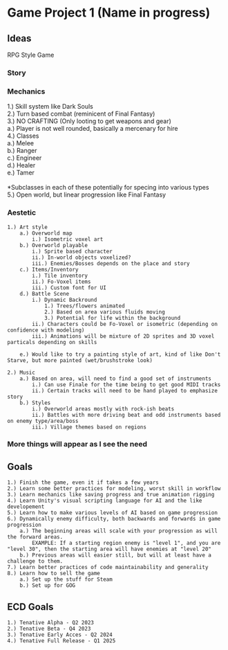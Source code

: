 # Game Project 1 (Name in progress)

## Ideas
RPG Style Game

### Story

### Mechanics
1.) Skill system like Dark Souls<br/>
2.) Turn based combat (reminicent of Final Fantasy)<br/>
3.) NO CRAFTING (Only looting to get weapons and gear)<br/>
	a.) Player is not well rounded, basically a mercenary for hire<br/>
4.) Classes<br/>
	a.) Melee<br/>
	b.) Ranger<br/>
	c.) Engineer<br/>
	d.) Healer<br/>
	e.) Tamer<br/>
<br/>
\*Subclasses in each of these potentially for specing into various types<br/>
5.) Open world, but linear progression like Final Fantasy<br/>

### Aestetic
	1.) Art style
		a.) Overworld map 
			i.) Isometric voxel art
		b.) Overworld playable
			i.) Sprite based character
			ii.) In-world objects voxelized?
			iii.) Enemies/Bosses depends on the place and story
		c.) Items/Inventory
			i.) Tile inventory
			ii.) Fo-Voxel items
			iii.) Custom font for UI
		d.) Battle Scene
			i.) Dynamic Backround
				1.) Trees/flowers animated
				2.) Based on area various fluids moving
				3.) Potential for life within the background
			ii.) Characters could be Fo-Voxel or isometric (depending on confidence with modeling)
			iii.) Animations will be mixture of 2D sprites and 3D voxel particals depending on skills

		e.) Would like to try a painting style of art, kind of like Don't Starve, but more painted (wet/brushstroke look)

	2.) Music
		a.) Based on area, will need to find a good set of instruments
			i.) Can use Finale for the time being to get good MIDI tracks
			ii.) Certain tracks will need to be hand played to emphasize story
		b.) Styles
			i.) Overworld areas mostly with rock-ish beats
			ii.) Battles with more driving beat and odd instruments based on enemy type/area/boss
			iii.) Village themes based on regions

### More things will appear as I see the need

## Goals

	1.) Finish the game, even it if takes a few years
	2.) Learn some better practices for modeling, worst skill in workflow
	3.) Learn mechanics like saving progress and true animation rigging
	4.) Learn Unity's visual scripting language for AI and the like developement
	5.) Learn how to make various levels of AI based on game progression
	6.) Dynamically enemy difficulty, both backwards and forwards in game progression
		a.) The beginning areas will scale with your progression as will the forward areas. 
			EXAMPLE: If a starting region enemy is "level 1", and you are "level 30", then the starting area will have enemies at "level 20"
		b.) Previous areas will easier still, but will at least have a challenge to them.
	7.) Learn better practices of code maintainability and generality 
	8.) Learn how to sell the game
		a.) Set up the stuff for Steam
		b.) Set up for GOG

## ECD Goals

	1.) Tenative Alpha - Q2 2023
	2.) Tenative Beta - Q4 2023
	3.) Tenative Early Acces - Q2 2024
	4.) Tenative Full Release - Q1 2025



